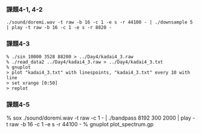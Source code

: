 ### 課題4-1, 4-2
```
./sound/doremi.wav -t raw -b 16 -c 1 -e s -r 44100 - | ./downsample 5 | play -t raw -b 16 -c 1 -e s -r 8820 -
```

### 課題4-3
```
% ./sin 10000 3528 88200 > ../Day4/kadai4_3.raw
% ./read_data2 ../Day4/kadai4_3.raw > ../Day4/kadai4_3.txt
% gnuplot
> plot "kadai4_3.txt" with linespoints, "kadai4_3.txt" every 10 with line
> set xrange [0:50]
> replot
```

### 課題4-5
% sox ./sound/doremi.wav -t raw -c 1 - | ./bandpass 8192 300 2000 | play -t raw -b 16 -c 1 -e s -r 44100 -
% gnuplot plot_spectrum.gp

